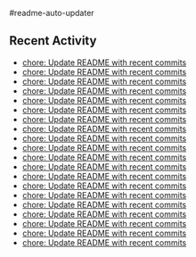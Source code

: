 #readme-auto-updater

## Recent Activity
<!-- LATEST_COMMITS:START -->
- [chore: Update README with recent commits](https://github.com/NEO1717/readme-auto-updater/commit/da1e5e23d767c3840e9e8ca231ac4047e9d216f6)
- [chore: Update README with recent commits](https://github.com/NEO1717/readme-auto-updater/commit/8e2cfc84fd39e3da58949e080541fd1b2b3f0591)
- [chore: Update README with recent commits](https://github.com/NEO1717/readme-auto-updater/commit/262116e480be743c9c95d807930208b31b15b398)
- [chore: Update README with recent commits](https://github.com/NEO1717/readme-auto-updater/commit/8ea41a7722ba29a6e58f70d0ff71fd2abbe2ead2)
- [chore: Update README with recent commits](https://github.com/NEO1717/readme-auto-updater/commit/775c555d05295b07812c0246e44fe06c3f5dd8ad)
- [chore: Update README with recent commits](https://github.com/NEO1717/readme-auto-updater/commit/3ea24ddde8bdee89a194a5c124785e30eafae115)
- [chore: Update README with recent commits](https://github.com/NEO1717/readme-auto-updater/commit/d3ef8774150e55288050ba29ba68cfca314e608b)
- [chore: Update README with recent commits](https://github.com/NEO1717/readme-auto-updater/commit/cbc95d60bced492eab22b7d6457fb6b726db36f5)
- [chore: Update README with recent commits](https://github.com/NEO1717/readme-auto-updater/commit/46a3cd6df4c32514fd5e5cd9d3037dc910370195)
- [chore: Update README with recent commits](https://github.com/NEO1717/readme-auto-updater/commit/2a9cd296432c76e85b3543e41eb7e6fdbd97ba84)
- [chore: Update README with recent commits](https://github.com/NEO1717/readme-auto-updater/commit/8417bed97f2c4d97b64ffa2063e48fc0823b5e4d)
- [chore: Update README with recent commits](https://github.com/NEO1717/readme-auto-updater/commit/5612d8b71e24f6f6f2339894b186861ee688bb3c)
- [chore: Update README with recent commits](https://github.com/NEO1717/readme-auto-updater/commit/79a78946d3f804da051c4fcf80aac84fa9a14f6c)
- [chore: Update README with recent commits](https://github.com/NEO1717/readme-auto-updater/commit/6b472d628070f264b426243fe5c63ab4f1db566a)
- [chore: Update README with recent commits](https://github.com/NEO1717/readme-auto-updater/commit/197602ffeef5d89b76f144b22fecd893ad5a14ad)
- [chore: Update README with recent commits](https://github.com/NEO1717/readme-auto-updater/commit/60c08a3c7d3503b841cdacb5f92fe11405103131)
- [chore: Update README with recent commits](https://github.com/NEO1717/readme-auto-updater/commit/c4c639b09bdd753968bd351cdffd89bbb9fc9299)
- [chore: Update README with recent commits](https://github.com/NEO1717/readme-auto-updater/commit/739fee9c1e0d5f2294e13fd051f51a75dda2694c)
- [chore: Update README with recent commits](https://github.com/NEO1717/readme-auto-updater/commit/9004452a12b3a207960fa16c804393b8d2c1293b)
- [chore: Update README with recent commits](https://github.com/NEO1717/readme-auto-updater/commit/905460c59f6d204002c5fc65e742b272bf98bea1)
<!-- LATEST_COMMITS:END -->

